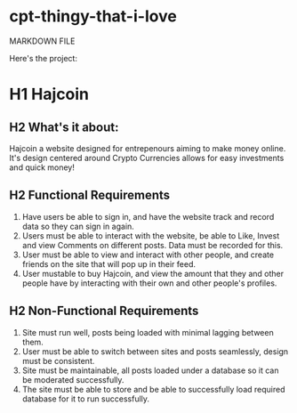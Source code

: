 # cpt-thingy-that-i-love
MARKDOWN FILE

Here's the project:
# H1 Hajcoin 

## H2 What's it about:
Hajcoin a website designed for entrepenours aiming to make money online. It's design centered around Crypto Currencies allows for easy investments and quick money! 

## H2 Functional Requirements
1. Have users be able to sign in, and have the website track and record data so they can sign in again. 
2. Users must be able to interact with the website, be able to Like, Invest and view Comments on different posts. Data must be recorded for this. 
3. User must be able to view and interact with other people, and create friends on the site that will pop up in their feed. 
4. User mustable to buy Hajcoin, and view the amount that they and other people have by interacting with their own and other people's profiles.

## H2 Non-Functional Requirements
1. Site must run well, posts being loaded with minimal lagging between them. 
2. User must be able to switch between sites and posts seamlessly, design must be consistent. 
3. Site must be maintainable, all posts loaded under a database so it can be moderated successfully. 
4. The site must be able to store and be able to successfully load required database for it to run successfully. 